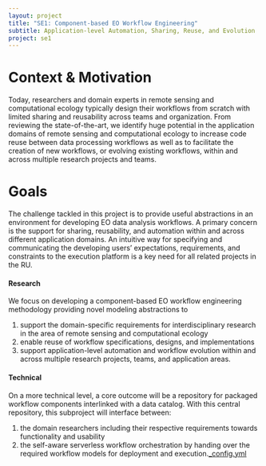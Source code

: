 ```yaml
---
layout: project
title: "SE1: Component-based EO Workflow Engineering"
subtitle: Application-level Automation, Sharing, Reuse, and Evolution
project: se1
---
```

# Context & Motivation
Today, researchers and domain experts in remote sensing and computational ecology typically design their workflows from scratch with limited sharing and reusability across teams and organization.
From reviewing the state-of-the-art, we identify huge potential in the application domains of remote sensing and computational ecology to increase code reuse between data processing workflows as well as to facilitate the creation of new workflows, or evolving existing workflows, within and across multiple research projects and teams.
# Goals
The challenge tackled in this project is to provide useful abstractions in an environment for developing EO data analysis workflows.
A primary concern is the support for sharing, reusability, and automation within and across different application domains.
An intuitive way for specifying and communicating the developing users’ expectations, requirements, and constraints to the execution platform is a key need for all related projects in the RU.

#### Research
We focus on developing a component-based EO workflow engineering methodology providing novel modeling abstractions to
1. support the domain-specific requirements for interdisciplinary research in the area of remote sensing and computational ecology
2. enable reuse of workflow specifications, designs, and implementations
3. support application-level automation and workflow evolution within and across multiple research projects, teams, and application areas.

#### Technical
On a more technical level, a core outcome will be a repository for packaged workflow components interlinked with a data catalog.
With this central repository, this subproject will interface between: 
1. the domain researchers including their respective requirements towards functionality and usability 
2. the self-aware serverless workflow orchestration by handing over the required workflow models for deployment and execution.[_config.yml](../_config.yml)